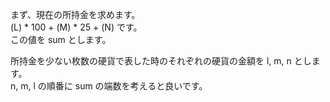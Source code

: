 まず、現在の所持金を求めます。  
\(L\) \* 100 + \(M\) \* 25 + \(N\) です。  
この値を sum とします。

所持金を少ない枚数の硬貨で表した時のそれぞれの硬貨の金額を l, m, n とします。  
n, m, l の順番に sum の端数を考えると良いです。